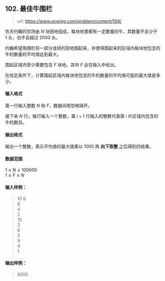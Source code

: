 ## 102. 最佳牛围栏

> url: https://www.acwing.com/problem/content/104/

农夫约翰的农场由 $N$ 块田地组成，每块地里都有一定数量的牛，其数量不会少于 $1$ 头，也不会超过 $2000$ 头。

约翰希望用围栏将一部分连续的田地围起来，并使得围起来的区域内每块地包含的牛的数量的平均值达到最大。

围起区域内至少需要包含 $F$ 块地，其中 $F$ 会在输入中给出。

在给定条件下，计算围起区域内每块地包含的牛的数量的平均值可能的最大值是多少。

#### 输入格式

第一行输入整数 $N$ 和 $F$，数据间用空格隔开。

接下来 $N$ 行，每行输入一个整数，第 $i+1$ 行输入的整数代表第 $i$ 片区域内包含的牛的数目。

#### 输出格式

输出一个整数，表示平均值的最大值乘以 $1000$ 再 **向下取整** 之后得到的结果。

#### 数据范围

$1 \le N \le 100000$  
$1 \le F \le N$

#### 输入样例：

>10 6<br> 
>6 <br> 
>4 <br>
>2 <br>
>10 <br>
>3 <br>
>8 <br>
>5 <br>
>9 <br>
>4 <br>
>1 <br>

#### 输出样例：
> 6500
